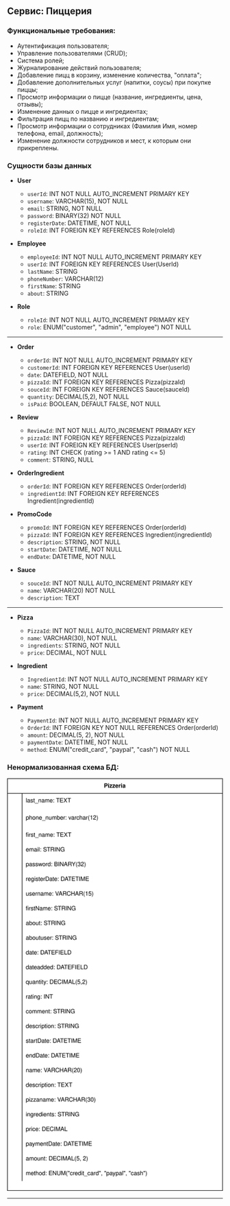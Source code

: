 ## Сервис: Пиццерия

### Функциональные требования:

- Аутентификация пользователя;
- Управление пользователями (CRUD);
- Система ролей;
- Журналирование действий пользователя;
- Добавление пицц в корзину, изменение количества, "оплата";
- Добавление дополнительных услуг (напитки, соусы) при покупке пиццы;
- Просмотр информации о пицце (название, ингредиенты, цена, отзывы);
- Изменение данных о пицце и ингредиентах;
- Фильтрация пицц по названию и ингредиентам;
- Просмотр информации о сотрудниках (Фамилия Имя, номер телефона, email, должность);
- Изменение должности сотрудников и мест, к которым они прикреплены.

### Сущности базы данных

- **User**
  - `userId`: INT NOT NULL AUTO_INCREMENT PRIMARY KEY
  - `username`: VARCHAR(15), NOT NULL
  - `email`: STRING, NOT NULL
  - `password`: BINARY(32) NOT NULL
  - `registerDate`: DATETIME, NOT NULL
  - `roleId`: INT FOREIGN KEY REFERENCES Role(roleId)

- **Employee**
  - `employeeId`: INT NOT NULL AUTO_INCREMENT PRIMARY KEY
  - `userId`: INT FOREIGN KEY REFERENCES User(UserId)
  - `lastName`: STRING
  - `phoneNumber`: VARCHAR(12)
  - `firstName`: STRING
  - `about`: STRING

- **Role**
  - `roleId`: INT NOT NULL AUTO_INCREMENT PRIMARY KEY
  - `role`: ENUM("customer", "admin", "employee") NOT NULL

------

- **Order**
  - `orderId`: INT NOT NULL AUTO_INCREMENT PRIMARY KEY
  - `customerId`: INT FOREIGN KEY REFERENCES User(userId)
  - `date`: DATEFIELD, NOT NULL
  - `pizzaId`: INT FOREIGN KEY REFERENCES Pizza(pizzaId)
  - `souceId`: INT FOREIGN KEY REFERENCES Sauce(sauceId)
  - `quantity`: DECIMAL(5,2), NOT NULL
  - `isPaid`: BOOLEAN, DEFAULT FALSE, NOT NULL

- **Review**
  - `ReviewId`: INT NOT NULL AUTO_INCREMENT PRIMARY KEY
  - `pizzaId`: INT FOREIGN KEY REFERENCES Pizza(pizzaId)
  - `userId`: INT FOREIGN KEY REFERENCES User(pserId)
  - `rating`: INT CHECK (rating >= 1 AND rating <= 5)
  - `comment`: STRING, NULL

- **OrderIngredient**
  - `orderId`: INT FOREIGN KEY REFERENCES Order(orderId)
  - `ingredientId`: INT FOREIGN KEY REFERENCES Ingredient(ingredientId)

- **PromoCode**
  - `promoId`: INT FOREIGN KEY REFERENCES Order(orderId)
  - `pizzaId`: INT FOREIGN KEY REFERENCES Ingredient(ingredientId)
  - `description`: STRING, NOT NULL
  - `startDate`: DATETIME, NOT NULL
  - `endDate`: DATETIME, NOT NULL

- **Sauce**
  - `souceId`: INT NOT NULL AUTO_INCREMENT PRIMARY KEY
  - `name`: VARCHAR(20) NOT NULL
  - `description`: TEXT
    
-----

- **Pizza**
  - `PizzaId`: INT NOT NULL AUTO_INCREMENT PRIMARY KEY
  - `name`: VARCHAR(30), NOT NULL
  - `ingredients`: STRING, NOT NULL
  - `price`: DECIMAL, NOT NULL

- **Ingredient**
  - `IngredientId`: INT NOT NULL AUTO_INCREMENT PRIMARY KEY
  - `name`: STRING, NOT NULL
  - `price`: DECIMAL(5,2), NOT NULL


- **Payment**
   - `PaymentId`: INT NOT NULL AUTO_INCREMENT PRIMARY KEY
   - `OrderId`: INT FOREIGN KEY NOT NULL REFERENCES Order(orderId)
   - `amount`: DECIMAL(5, 2), NOT NULL
   - `paymentDate`: DATETIME, NOT NULL
   - `method`: ENUM("credit_card", "paypal", "cash") NOT NULL
    
### Ненормализованная схема БД: 

![Scheme](./DM.drawio.svg)

---
